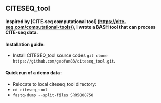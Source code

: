 ## CITESEQ_tool

#### Inspired by [CITE-seq computational tool] (https://cite-seq.com/computational-tools/), I wrote a BASH tool that can process CITE-seq data.
####
#### Installation guide:
* Install CITESEQ_tool source codes `git clone https://github.com/gaofan83/citeseq_tool.git`.
####
#### Quick run of a demo data:
* Relocate to local citeseq_tool directory:
* `cd citeseq_tool`
* `fastq-dump --split-files SRR5808750`

